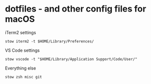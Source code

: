 # dotfiles - and other config files for macOS

iTerm2 settings

```
stow iterm2 -t $HOME/Library/Preferences/
```

VS Code settings

```
stow vscode -t "$HOME/Library/Application Support/Code/User/"
```

Everything else

```
stow zsh misc git
```
